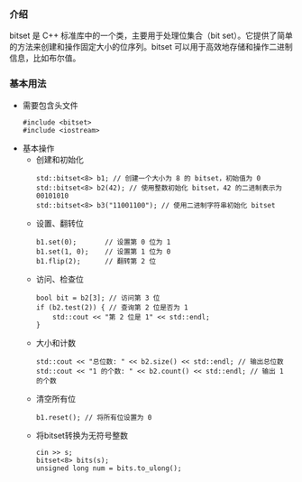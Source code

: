### 介绍
bitset 是 C++ 标准库中的一个类，主要用于处理位集合（bit set）。它提供了简单的方法来创建和操作固定大小的位序列。bitset 可以用于高效地存储和操作二进制信息，比如布尔值。
### 基本用法
- 需要包含头文件
  ```
  #include <bitset>
  #include <iostream>
  ```
- 基本操作
  - 创建和初始化
    ```
    std::bitset<8> b1; // 创建一个大小为 8 的 bitset，初始值为 0  
    std::bitset<8> b2(42); // 使用整数初始化 bitset，42 的二进制表示为 00101010  
    std::bitset<8> b3("11001100"); // 使用二进制字符串初始化 bitset  
    ```
  - 设置、翻转位
    ```
    b1.set(0);       // 设置第 0 位为 1  
    b1.set(1, 0);    // 设置第 1 位为 0  
    b1.flip(2);      // 翻转第 2 位
    ```
  - 访问、检查位
    ```
    bool bit = b2[3]; // 访问第 3 位  
    if (b2.test(2)) { // 查询第 2 位是否为 1  
        std::cout << "第 2 位是 1" << std::endl;  
    }  
    ```
  - 大小和计数
    ```
    std::cout << "总位数: " << b2.size() << std::endl; // 输出总位数  
    std::cout << "1 的个数: " << b2.count() << std::endl; // 输出 1 的个数  
    ```
  - 清空所有位
    ```
    b1.reset(); // 将所有位设置为 0  
    ```
  - 将bitset转换为无符号整数
    ```
    cin >> s;
    bitset<8> bits(s);
    unsigned long num = bits.to_ulong();
    ```
